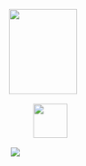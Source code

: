 &nbsp;&nbsp;&nbsp;&nbsp;&nbsp;&nbsp;&nbsp;&nbsp;&nbsp;&nbsp;&nbsp;&nbsp;&nbsp;&nbsp;&nbsp;&nbsp;&nbsp;&nbsp;&nbsp;&nbsp;&nbsp;&nbsp;&nbsp;&nbsp;&nbsp;&nbsp;&nbsp;&nbsp;&nbsp;&nbsp;&nbsp;&nbsp;&nbsp;&nbsp;&nbsp;&nbsp;&nbsp;&nbsp;&nbsp;&nbsp;&nbsp;&nbsp;&nbsp;&nbsp;&nbsp;&nbsp;&nbsp;&nbsp;&nbsp;&nbsp;&nbsp;&nbsp;&nbsp;&nbsp;&nbsp;&nbsp;&nbsp;&nbsp;&nbsp;&nbsp;&nbsp;&nbsp;&nbsp;&nbsp;&nbsp;&nbsp;&nbsp;&nbsp;&nbsp;&nbsp;&nbsp;&nbsp;<img src="https://i.giphy.com/media/v1.Y2lkPTc5MGI3NjExbTMzN3hzcDlzNDRtZWlpMXU5Ym1tc2ludWo1NWF4ZjdxaW52YXF5MyZlcD12MV9pbnRlcm5hbF9naWZfYnlfaWQmY3Q9cw/RNSL6ugO2Arll22BFK/giphy.gif" width="120" height="150">

&nbsp;&nbsp;&nbsp;&nbsp;&nbsp;&nbsp;&nbsp;&nbsp;&nbsp;&nbsp;&nbsp;&nbsp;&nbsp;&nbsp;&nbsp;&nbsp;&nbsp;&nbsp;&nbsp;&nbsp;&nbsp;&nbsp;&nbsp;&nbsp;&nbsp;&nbsp;&nbsp;&nbsp;&nbsp;&nbsp;&nbsp;&nbsp;&nbsp;&nbsp;&nbsp;&nbsp;&nbsp;&nbsp;&nbsp;&nbsp;&nbsp;&nbsp;&nbsp;&nbsp;&nbsp;&nbsp;&nbsp;&nbsp;&nbsp;&nbsp;&nbsp;&nbsp;&nbsp;&nbsp;&nbsp;&nbsp;&nbsp;&nbsp;&nbsp;&nbsp;&nbsp;&nbsp;&nbsp;&nbsp;&nbsp;&nbsp;&nbsp;&nbsp;&nbsp;&nbsp;&nbsp;&nbsp;&nbsp;&nbsp;&nbsp;&nbsp;&nbsp;&nbsp;&nbsp;&nbsp;&nbsp;&nbsp;&nbsp;<a href="https://www.instagram.com/anantha_krishna7?igsh=Yzk4cGwyMHlhajh2"><img src="https://i.giphy.com/media/v1.Y2lkPTc5MGI3NjExaTNwMmRnYWFjY3RqOXI3eWN1OWJ3amF5eGRsY3E4ZDJyMTZudm85OCZlcD12MV9pbnRlcm5hbF9naWZfYnlfaWQmY3Q9dHM/PsD1M7EciTMD3Rs1gh/giphy.gif" width="60" height="60"></a>

&nbsp;&nbsp;&nbsp;&nbsp;&nbsp;&nbsp;&nbsp;&nbsp;&nbsp;&nbsp;&nbsp;&nbsp;&nbsp;&nbsp;&nbsp;&nbsp;&nbsp;&nbsp;&nbsp;&nbsp;&nbsp;&nbsp;&nbsp;&nbsp;&nbsp;&nbsp;&nbsp;&nbsp;&nbsp;&nbsp;&nbsp;&nbsp;&nbsp;&nbsp;&nbsp;&nbsp;&nbsp;&nbsp;&nbsp;&nbsp;&nbsp;&nbsp;&nbsp;&nbsp;&nbsp;&nbsp;&nbsp;&nbsp;&nbsp;&nbsp;&nbsp;&nbsp;&nbsp;&nbsp;&nbsp;&nbsp;&nbsp;&nbsp;&nbsp;&nbsp;&nbsp;&nbsp;&nbsp;&nbsp;&nbsp;&nbsp;&nbsp;&nbsp;&nbsp;&nbsp;&nbsp;&nbsp;
 <image src="contributions.svg"> 



